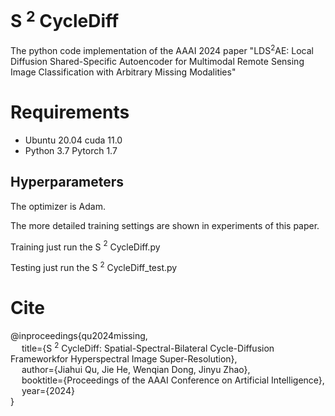 # S $^2$ CycleDiff
The python code implementation of the AAAI 2024 paper "LDS$^2$AE: Local Diffusion Shared-Specific Autoencoder for Multimodal Remote Sensing Image Classification with Arbitrary Missing Modalities"

# Requirements

- Ubuntu 20.04   cuda 11.0
- Python 3.7  Pytorch 1.7

## Hyperparameters

The optimizer is Adam.

The more detailed training settings are shown in experiments of this paper.

Training
just run the S $^2$ CycleDiff.py

Testing
just run the S $^2$ CycleDiff_test.py

# Cite
@inproceedings{qu2024missing,  
     &emsp; title={S $^2$ CycleDiff: Spatial-Spectral-Bilateral Cycle-Diffusion Frameworkfor Hyperspectral Image Super-Resolution},  
     &emsp; author={Jiahui Qu, Jie He, Wenqian Dong, Jinyu Zhao},  
     &emsp; booktitle={Proceedings of the AAAI Conference on Artificial Intelligence},  
     &emsp; year={2024}  
}
